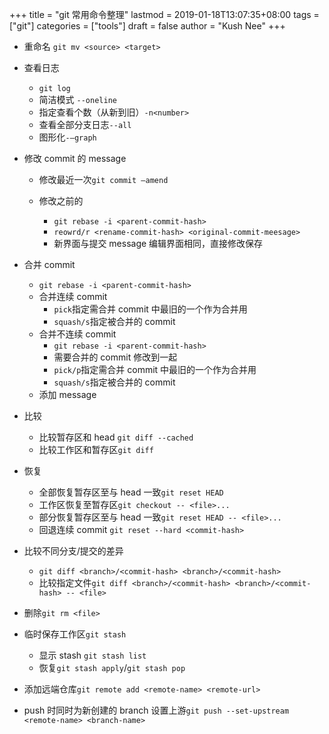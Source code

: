 +++
title = "git 常用命令整理"
lastmod = 2019-01-18T13:07:35+08:00
tags = ["git"]
categories = ["tools"]
draft = false
author = "Kush Nee"
+++

- 重命名  `git mv <source> <target>`
- 查看日志

  - `git log`
  - 简洁模式 `--oneline`
  - 指定查看个数（从新到旧）`-n<number>`
  - 查看全部分支日志`--all`
  - 图形化`-—graph`
<!--more-->

- 修改 commit 的 message

  - 修改最近一次`git commit —amend`

  - 修改之前的

    - `git rebase -i <parent-commit-hash>`
    - `reowrd/r <rename-commit-hash> <original-commit-meesage>`
    - 新界面与提交 message 编辑界面相同，直接修改保存

- 合并 commit
  - `git rebase -i <parent-commit-hash>`
  - 合并连续 commit
    - `pick`指定需合并 commit 中最旧的一个作为合并用
    - `squash/s`指定被合并的 commit
  - 合并不连续 commit
    -  `git rebase -i <parent-commit-hash>`
    - 需要合并的 commit 修改到一起
    - `pick/p`指定需合并 commit 中最旧的一个作为合并用
    - `squash/s`指定被合并的 commit
  - 添加 message
- 比较
  - 比较暂存区和 head `git diff --cached`
  - 比较工作区和暂存区`git diff`
- 恢复
  - 全部恢复暂存区至与 head 一致`git reset HEAD`
  - 工作区恢复至暂存区`git checkout -- <file>...`
  - 部分恢复暂存区至与 head 一致`git reset HEAD -- <file>...`
  - 回退连续 commit `git reset --hard <commit-hash>`
- 比较不同分支/提交的差异
  - `git diff <branch>/<commit-hash> <branch>/<commit-hash>`
  - 比较指定文件`git diff <branch>/<commit-hash> <branch>/<commit-hash> -- <file>`
- 删除`git rm <file>`
- 临时保存工作区`git stash`
  - 显示 stash `git stash list`
  - 恢复`git stash apply`/`git stash pop`
- 添加远端仓库`git remote add <remote-name> <remote-url>`
- push 时同时为新创建的 branch 设置上游`git push --set-upstream <remote-name> <branch-name>`
